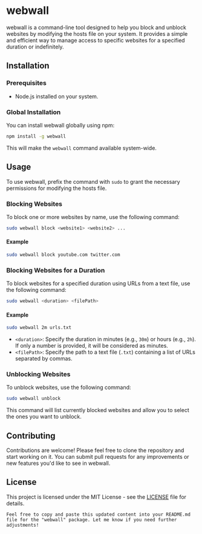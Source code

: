 # webwall

webwall is a command-line tool designed to help you block and unblock websites by modifying the hosts file on your system. It provides a simple and efficient way to manage access to specific websites for a specified duration or indefinitely.

## Installation

### Prerequisites

- Node.js installed on your system.

### Global Installation

You can install webwall globally using npm:

```sh
npm install -g webwall
```

This will make the `webwall` command available system-wide.

## Usage

To use webwall, prefix the command with `sudo` to grant the necessary permissions for modifying the hosts file.

### Blocking Websites

To block one or more websites by name, use the following command:

```sh
sudo webwall block <website1> <website2> ...
```

#### Example

```sh
sudo webwall block youtube.com twitter.com
```

### Blocking Websites for a Duration

To block websites for a specified duration using URLs from a text file, use the following command:

```sh
sudo webwall <duration> <filePath>
```

#### Example

```sh
sudo webwall 2m urls.txt
```

- `<duration>`: Specify the duration in minutes (e.g., `30m`) or hours (e.g., `2h`). If only a number is provided, it will be considered as minutes.
- `<filePath>`: Specify the path to a text file (`.txt`) containing a list of URLs separated by commas.

### Unblocking Websites

To unblock websites, use the following command:

```sh
sudo webwall unblock
```

This command will list currently blocked websites and allow you to select the ones you want to unblock.

## Contributing

Contributions are welcome! Please feel free to clone the repository and start working on it. You can submit pull requests for any improvements or new features you'd like to see in webwall.

## License

This project is licensed under the MIT License - see the [LICENSE](LICENSE) file for details.

```
Feel free to copy and paste this updated content into your README.md file for the "webwall" package. Let me know if you need further adjustments!
```
